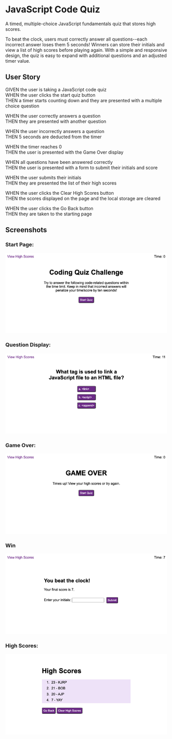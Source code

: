 # JavaScript Code Quiz

A timed, multiple-choice JavaScript fundamentals quiz that stores high scores.

To beat the clock, users must correctly answer all questions--each incorrect answer loses them 5 seconds! Winners can store their initials and view a list of high scores before playing again. With a simple and responsive design, the quiz is easy to expand with additional questions and an adjusted timer value.

## User Story

GIVEN the user is taking a JavaScript code quiz  
WHEN the user clicks the start quiz button  
THEN a timer starts counting down and they are presented with a multiple choice question

WHEN the user correctly answers a question  
THEN they are presented with another question

WHEN the user incorrectly answers a question  
THEN 5 seconds are deducted from the timer

WHEN the timer reaches 0  
THEN the user is presented with the Game Over display

WHEN all questions have been answered correctly  
THEN the user is presented with a form to submit their initials and score

WHEN the user submits their initials  
THEN they are presented the list of their high scores

WHEN the user clicks the Clear High Scores button  
THEN the scores displayed on the page and the local storage are cleared

WHEN the user clicks the Go Back button  
THEN they are taken to the starting page

## Screenshots

### Start Page:

![Quiz start page](assets/images/screenshots/quiz-start.png)

### Question Display:

![Quiz question display with multiple choice format](assets/images/screenshots/quiz-question.png)

### Game Over:

![Quiz game over page](assets/images/screenshots/quiz-gameover.png)

### Win

![Quiz win display with initials submission form](assets/images/screenshots/quiz-win.png)

### High Scores:

![Quiz high scores page with list of scores and initials](assets/images/screenshots/quiz-highscores.png)
